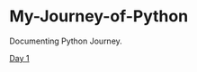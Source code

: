 # My-Journey-of-Python
Documenting Python Journey.


[Day 1](https://github.com/Shailejaa/My-Journey-of-Python/blob/main/Day%201.md)
